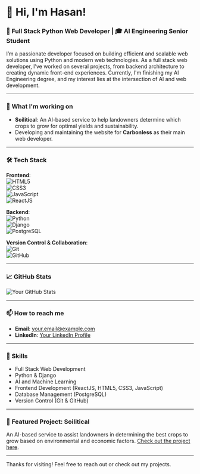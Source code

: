 # 👋 Hi, I'm Hasan!

### 🚀 Full Stack Python Web Developer | 🎓 AI Engineering Senior Student

I’m a passionate developer focused on building efficient and scalable web solutions using Python and modern web technologies. As a full stack web developer, I’ve worked on several projects, from backend architecture to creating dynamic front-end experiences. Currently, I'm finishing my AI Engineering degree, and my interest lies at the intersection of AI and web development.

---

### 🌱 **What I'm working on**
- **Soilitical**: An AI-based service to help landowners determine which crops to grow for optimal yields and sustainability.
- Developing and maintaining the website for **Carbonless** as their main web developer.

---

### 🛠️ **Tech Stack**

**Frontend**:  
![HTML5](https://img.shields.io/badge/-HTML5-E34F26?style=flat&logo=html5&logoColor=white)  
![CSS3](https://img.shields.io/badge/-CSS3-1572B6?style=flat&logo=css3&logoColor=white)  
![JavaScript](https://img.shields.io/badge/-JavaScript-F7DF1E?style=flat&logo=javascript&logoColor=black)  
![ReactJS](https://img.shields.io/badge/-ReactJS-61DAFB?style=flat&logo=react&logoColor=black)

**Backend**:  
![Python](https://img.shields.io/badge/-Python-3776AB?style=flat&logo=python&logoColor=white)  
![Django](https://img.shields.io/badge/-Django-092E20?style=flat&logo=django&logoColor=white)  
![PostgreSQL](https://img.shields.io/badge/-PostgreSQL-4169E1?style=flat&logo=postgresql&logoColor=white)

**Version Control & Collaboration**:  
![Git](https://img.shields.io/badge/-Git-F05032?style=flat&logo=git&logoColor=white)  
![GitHub](https://img.shields.io/badge/-GitHub-181717?style=flat&logo=github&logoColor=white)

---

### 📈 **GitHub Stats**
![Your GitHub Stats](https://github-readme-stats.vercel.app/api?username=YourUsername&show_icons=true&theme=radical)

---

### 📫 **How to reach me**
- **Email**: your.email@example.com
- **LinkedIn**: [Your LinkedIn Profile](https://linkedin.com/in/yourprofile)

---

### 🎯 **Skills**
- Full Stack Web Development
- Python & Django
- AI and Machine Learning
- Frontend Development (ReactJS, HTML5, CSS3, JavaScript)
- Database Management (PostgreSQL)
- Version Control (Git & GitHub)

---

### 🌟 **Featured Project: Soilitical**
An AI-based service to assist landowners in determining the best crops to grow based on environmental and economic factors. [Check out the project here](#).

---

Thanks for visiting! Feel free to reach out or check out my projects.
